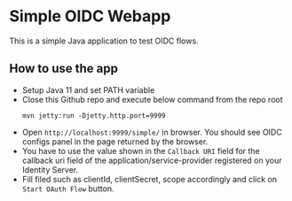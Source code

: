 # Simple OIDC Webapp

This is a simple Java application to test OIDC flows.

## How to use the app
- Setup Java 11 and set PATH variable
- Close this Github repo and execute below command from the repo root
    ```
    mvn jetty:run -Djetty.http.port=9999
    ```
- Open `http://localhost:9999/simple/` in browser. You should see OIDC configs panel in the page returned by the browser.
- You have to use the value shown in the `Callback URI` field for the callback uri field of the application/service-provider
registered on your Identity Server.
- Fill filed such as clientId, clientSecret, scope accordingly and click on `Start OAuth Flow` button.

